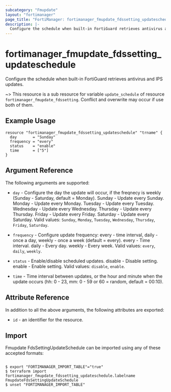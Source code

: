 ```yaml
---
subcategory: "Fmupdate"
layout: "fortimanager"
page_title: "FortiManager: fortimanager_fmupdate_fdssetting_updateschedule"
description: |-
  Configure the schedule when built-in FortiGuard retrieves antivirus and IPS updates.
---
```


# fortimanager_fmupdate_fdssetting_updateschedule
Configure the schedule when built-in FortiGuard retrieves antivirus and IPS updates.

~> This resource is a sub resource for variable `update_schedule` of resource `fortimanager_fmupdate_fdssetting`. Conflict and overwrite may occur if use both of them.



## Example Usage

```hcl
resource "fortimanager_fmupdate_fdssetting_updateschedule" "trname" {
  day       = "Sunday"
  frequency = "every"
  status    = "enable"
  time      = ["5"]
}
```

## Argument Reference


The following arguments are supported:


* `day` - Configure the day the update will occur, if the freqnecy is weekly (Sunday - Saturday, default = Monday). Sunday - Update every Sunday. Monday - Update every Monday. Tuesday - Update every Tuesday. Wednesday - Update every Wednesday. Thursday - Update every Thursday. Friday - Update every Friday. Saturday - Update every Saturday. Valid values: `Sunday`, `Monday`, `Tuesday`, `Wednesday`, `Thursday`, `Friday`, `Saturday`.

* `frequency` - Configure update frequency: every - time interval, daily - once a day, weekly - once a week (default = every). every - Time interval. daily - Every day. weekly - Every week. Valid values: `every`, `daily`, `weekly`.

* `status` - Enable/disable scheduled updates. disable - Disable setting. enable - Enable setting. Valid values: `disable`, `enable`.

* `time` - Time interval between updates, or the hour and minute when the update occurs (hh: 0 - 23, mm: 0 - 59 or 60 = random, default = 00:10).


## Attribute Reference

In addition to all the above arguments, the following attributes are exported:
* `id` - an identifier for the resource.

## Import

Fmupdate FdsSettingUpdateSchedule can be imported using any of these accepted formats:
```

$ export "FORTIMANAGER_IMPORT_TABLE"="true"
$ terraform import fortimanager_fmupdate_fdssetting_updateschedule.labelname FmupdateFdsSettingUpdateSchedule
$ unset "FORTIMANAGER_IMPORT_TABLE"
```

